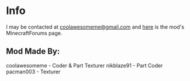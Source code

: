 Info
=============

I may be contacted at coolawesomeme@gmail.com and [here](http://www.minecraftforum.net/topic/1142468-) is the mod's MinecraftForums page.

Mod Made By:
-------------

coolawesomeme - Coder & Part Texturer
nikblaze91 - Part Coder
pacman003 - Texturer